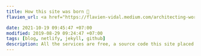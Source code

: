 ```yaml
---
title: How this site was born 👶
flavien_url: <a href="https://flavien-vidal.medium.com/architecting-worlds-largest-biometric-identity-system-aadhaar-experience-a632f0fa05f3" target="_blank" rel="noopener">Architecting World’s Largest Biometric Identity System: a</a> 

date: 2021-10-19 09:45:47 +07:00
modified: 2019-08-29 09:24:47 +07:00
tags: [blog, netlify, jekyll, github]
description: All the services are free, a source code this site placed on github repository and intergration with netlify service, another service that you can use is github page for hosting your own static site.
---
```

